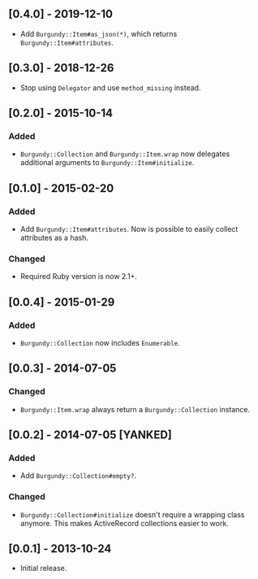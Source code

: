 ## [0.4.0] - 2019-12-10

- Add `Burgundy::Item#as_json(*)`, which returns `Burgundy::Item#attributes`.

## [0.3.0] - 2018-12-26

- Stop using `Delegator` and use `method_missing` instead.

## [0.2.0] - 2015-10-14

### Added

- `Burgundy::Collection` and `Burgundy::Item.wrap` now delegates additional arguments to `Burgundy::Item#initialize`.

## [0.1.0] - 2015-02-20

### Added

- Add `Burgundy::Item#attributes`. Now is possible to easily collect attributes as a hash.

### Changed

- Required Ruby version is now 2.1+.

## [0.0.4] - 2015-01-29

### Added

- `Burgundy::Collection` now includes `Enumerable`.

## [0.0.3] - 2014-07-05

### Changed

- `Burgundy::Item.wrap` always return a `Burgundy::Collection` instance.

## [0.0.2] - 2014-07-05 [YANKED]

### Added

- Add `Burgundy::Collection#empty?`.

### Changed

- `Burgundy::Collection#initialize` doesn't require a wrapping class anymore. This makes ActiveRecord collections easier to work.

## [0.0.1] - 2013-10-24

- Initial release.
